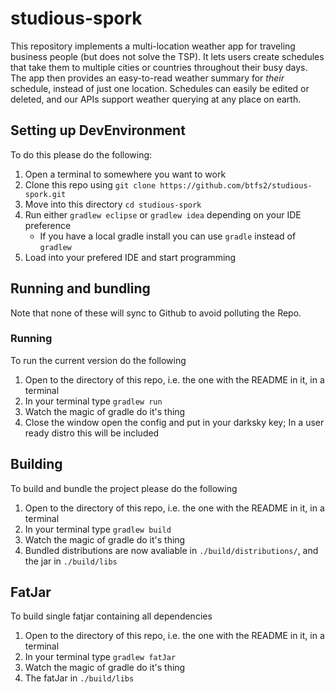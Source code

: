 # studious-spork

This repository implements a multi-location weather app for traveling business people (but does not solve the TSP). It lets users create schedules that take them to multiple cities or countries throughout their busy days. The app then provides an easy-to-read weather summary for _their_ schedule, instead of just one location. Schedules can easily be edited or deleted, and our APIs support weather querying at any place on earth.

## Setting up DevEnvironment

To do this please do the following:

1. Open a terminal to somewhere you want to work
2. Clone this repo using `git clone https://github.com/btfs2/studious-spork.git`
3. Move into this directory `cd studious-spork`
4. Run either `gradlew eclipse` or `gradlew idea` depending on your IDE preference
	* If you have a local gradle install you can use `gradle` instead of `gradlew`
5. Load into your prefered IDE and start programming

## Running and bundling

Note that none of these will sync to Github to avoid polluting the Repo.

### Running

To run the current version do the following

1. Open to the directory of this repo, i.e. the one with the README in it, in a terminal
2. In your terminal type `gradlew run`
3. Watch the magic of gradle do it's thing
4. Close the window open the config and put in your darksky key; In a user ready distro this will be included

## Building

To build and bundle the project please do the following

1. Open to the directory of this repo, i.e. the one with the README in it, in a terminal
2. In your terminal type `gradlew build`
3. Watch the magic of gradle do it's thing
4. Bundled distributions are now avaliable in `./build/distributions/`, and the jar in `./build/libs`

## FatJar

To build single fatjar containing all dependencies

1. Open to the directory of this repo, i.e. the one with the README in it, in a terminal
2. In your terminal type `gradlew fatJar`
3. Watch the magic of gradle do it's thing
4. The fatJar in `./build/libs`
